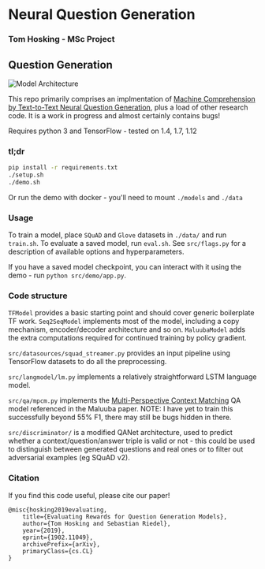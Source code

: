 # Neural Question Generation

### Tom Hosking - MSc Project

## Question Generation

<img src="https://raw.githubusercontent.com/bloomsburyai/question-generation/master/docs/qgen_arch-1.jpg" alt="Model Architecture" style="max-width:400px;" />


This repo primarily comprises an implmentation of [Machine Comprehension by Text-to-Text Neural Question Generation](https://arxiv.org/pdf/1705.02012.pdf), plus a load of other research code. It is a work in progress and almost certainly contains bugs!

Requires python 3 and TensorFlow - tested on 1.4, 1.7, 1.12

### tl;dr

```bash
pip install -r requirements.txt
./setup.sh
./demo.sh
```

Or run the demo with docker - you'll need to mount `./models` and `./data`

### Usage

To train a model, place `SQuAD` and `Glove` datasets in `./data/` and run `train.sh`. To evaluate a saved model, run `eval.sh`. See `src/flags.py` for a description of available options and hyperparameters.

If you have a saved model checkpoint, you can interact with it using the demo - run `python src/demo/app.py`.

### Code structure

`TFModel` provides a basic starting point and should cover generic boilerplate TF work. `Seq2SeqModel` implements most of the model, including a copy mechanism, encoder/decoder architecture and so on. `MaluubaModel` adds the extra computations required for continued training by policy gradient.

`src/datasources/squad_streamer.py` provides an input pipeline using TensorFlow datasets to do all the preprocessing.

`src/langmodel/lm.py` implements a relatively straightforward LSTM language model.

`src/qa/mpcm.py` implements the [Multi-Perspective Context Matching](https://arxiv.org/pdf/1612.04211.pdf) QA model referenced in the Maluuba paper. NOTE: I have yet to train this successfully beyond 55% F1, there may still be bugs hidden in there.

`src/discriminator/` is a modified QANet architecture, used to predict whether a context/question/answer triple is valid or not - this could be used to distinguish between generated questions and real ones or to filter out adversarial examples (eg SQuAD v2).

### Citation

If you find this code useful, please cite our paper!

```
@misc{hosking2019evaluating,
    title={Evaluating Rewards for Question Generation Models},
    author={Tom Hosking and Sebastian Riedel},
    year={2019},
    eprint={1902.11049},
    archivePrefix={arXiv},
    primaryClass={cs.CL}
}
```
